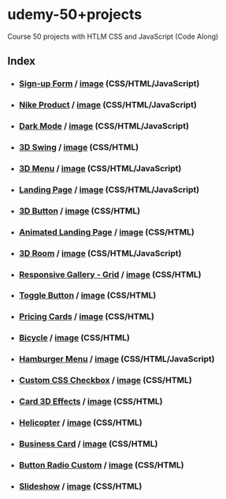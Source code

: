 # udemy-50+projects
Course 50 projects with HTLM CSS and JavaScript (Code Along)

## Index

- ### [Sign-up Form](https://github.com/glauciabierwagen/udemy-50projects/tree/main/signup-form) /  <a href="https://github.com/glauciabierwagen/udemy-50projects/blob/main/signup-form/readmeimage.png?" width="750" target=“_blank>image</a> (CSS/HTML/JavaScript)
   
- ### [Nike Product](https://github.com/glauciabierwagen/udemy-50projects/tree/main/nike-product) / <a href="https://github.com/glauciabierwagen/udemy-50projects/blob/main/nike-product/images/readmeimage.png" width="750" target=“_blank>image</a> (CSS/HTML/JavaScript)

- ### [Dark Mode](https://github.com/glauciabierwagen/udemy-50projects/tree/main/dark-mode) / <a href="https://github.com/glauciabierwagen/udemy-50projects/blob/main/dark-mode/images/readmeimage.png" width="550" height="500" target=“_blank>image</a> (CSS/HTML/JavaScript)

- ### [3D Swing](https://github.com/glauciabierwagen/udemy-50projects/tree/main/3d-swing) / <a href="https://github.com/glauciabierwagen/udemy-50projects/blob/main/3d-swing/readmeimage.png?raw=true" width="750" target=“_blank>image</a> (CSS/HTML)
 
- ### [3D Menu](https://github.com/glauciabierwagen/udemy-50projects/tree/main/3d-menu) / <a href="https://github.com/glauciabierwagen/udemy-50projects/blob/main/3d-menu/readmeimage.png?raw=true" width="550px" target=“_blank>image</a> (CSS/HTML/JavaScript)

- ### [Landing Page](https://github.com/glauciabierwagen/udemy-50projects/tree/main/landing-page-form) / <a href="https://github.com/glauciabierwagen/udemy-50projects/blob/main/landing-page-form/images/readmeimage.png?raw=true" width="750" target=“_blank>image</a> (CSS/HTML/JavaScript) 

- ### [3D Button](https://github.com/glauciabierwagen/udemy-50projects/tree/main/3d-button) / <a href="https://github.com/glauciabierwagen/udemy-50projects/blob/main/3d-button/images/readmeimage.png?raw=true" width="750" target=“_blank>image</a> (CSS/HTML)

- ### [Animated Landing Page](https://github.com/glauciabierwagen/udemy-50projects/tree/main/animated-landing-page) / <a href= "https://github.com/glauciabierwagen/udemy-50projects/blob/main/animated-landing-page/images/readmeimage.png?raw=true" width="750" target=“_blank>image</a> (CSS/HTML)

- ### [3D Room](https://github.com/glauciabierwagen/udemy-50projects/tree/main/3d-room)  / <a href="https://github.com/glauciabierwagen/udemy-50projects/blob/main/3d-room/readmeimage.png?raw=true" target=“_blank>image</a> (CSS/HTML/JavaScript) 

- ### [Responsive Gallery - Grid](https://github.com/glauciabierwagen/udemy-50projects/tree/main/responsive-gallery)  / <a href="https://github.com/glauciabierwagen/udemy-50projects/blob/main/responsive-gallery/images/readmeimage.png" width="750" target=“_blank>image</a> (CSS/HTML) 

- ### [Toggle Button](https://github.com/glauciabierwagen/udemy-50projects/tree/main/toggle_button) / <a href="https://github.com/glauciabierwagen/udemy-50projects/blob/main/toggle_button/readmeimage.png?raw=true" width="750" target=“_blank>image</a> (CSS/HTML) 

- ### [Pricing Cards](https://github.com/glauciabierwagen/udemy-50projects/tree/main/price-cards) / <a href="https://github.com/glauciabierwagen/udemy-50projects/blob/main/price-cards/images/readmeimage.png?raw=true" width="750" target=“_blank>image</a> (CSS/HTML) 

- ### [Bicycle](https://github.com/glauciabierwagen/udemy-50projects/tree/main/bicycle) / <a href="https://github.com/glauciabierwagen/udemy-50projects/blob/main/bicycle/readmeimage.png" width="750" target=“_blank>image</a> (CSS/HTML) 

- ### [Hamburger Menu](https://github.com/glauciabierwagen/udemy-50projects/tree/main/hamburger-menu) / <a href="https://github.com/glauciabierwagen/udemy-50projects/blob/main/hamburger-menu/images/readmeimage.png?raw=true" width="750" target=“_blank>image</a> (CSS/HTML/JavaScript)
        
 - ### [Custom CSS Checkbox](https://github.com/glauciabierwagen/udemy-50projects/tree/main/custom-css-checkbox) / <a href="https://github.com/glauciabierwagen/udemy-50projects/blob/main/custom-css-checkbox/readmeimage.png" width="750" target=“_blank>image</a> (CSS/HTML) 
 
 -  ### [Card 3D Effects](https://github.com/glauciabierwagen/udemy-50projects/tree/main/card-3d-effects) / <a href="https://user-images.githubusercontent.com/98116061/183831127-4eee239c-07a7-4785-99f0-5497d8070ac8.png" width="750" target=“_blank>image</a> (CSS/HTML) 
 
 -  ### [Helicopter](https://github.com/glauciabierwagen/udemy-50projects/tree/main/helicopter) / <a href="https://github.com/glauciabierwagen/udemy-50projects/blob/main/helicopter/images/readmeimage.png?raw=true" target=“_blank>image</a> (CSS/HTML) 

-  ### [Business Card](https://github.com/glauciabierwagen/udemy-50projects/tree/main/business-card) / <a href="https://github.com/glauciabierwagen/udemy-50projects/blob/main/business-card/images/readmeimage.png?raw=true" target=“_blank>image</a> (CSS/HTML) 

-  ### [Button Radio Custom](https://github.com/glauciabierwagen/udemy-50projects/tree/main/button-radio-custom) / <a href="https://github.com/glauciabierwagen/udemy-50projects/blob/main/button-radio-custom/readmeimage.png" target=“_blank>image</a> (CSS/HTML) 

-  ### [Slideshow](https://github.com/glauciabierwagen/udemy-50projects/tree/main/slideshow) / <a href="https://github.com/glauciabierwagen/udemy-50projects/blob/main/button-radio-custom/readmeimage.png" target=“_blank>image</a> (CSS/HTML) 








